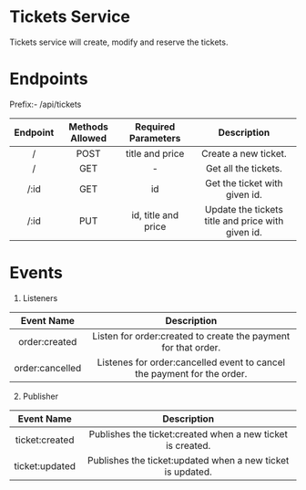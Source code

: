 # Tickets Service
Tickets service will create, modify and reserve the tickets.

# Endpoints
Prefix:- /api/tickets

| Endpoint      | Methods Allowed |Required Parameters| Description                                               |
|:-------------:|:---------------:|:-----------------:|:---------------------------------------------------------:|
| /             | POST            |title and price    |Create a new ticket.                                       |
| /             | GET             | -                 |Get all the tickets.                                       |
| /:id          | GET             |id                 |Get the ticket with given id.                              |
| /:id          | PUT             |id, title and price|Update the tickets title and price with given id.          |


# Events
1. Listeners

|Event Name             | Description                                                                  |
|:---------------------:|:----------------------------------------------------------------------------:|
|order:created          |Listen for order:created to create the payment for that order.|
|order:cancelled        |Listenes for order:cancelled event to cancel the payment for the order.           |

2. Publisher

|Event Name          | Description                                                                   |
|:------------------:|:-----------------------------------------------------------------------------:|
|ticket:created      |Publishes the ticket:created when a new ticket is created.                     |
|ticket:updated      |Publishes the ticket:updated when a new ticket is updated.                     |